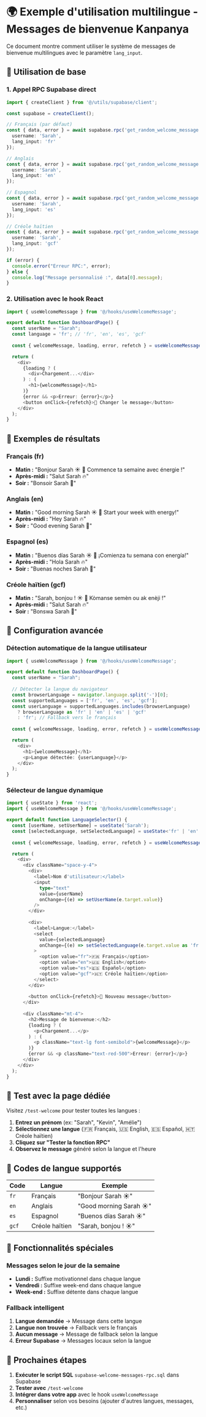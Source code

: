 # 🌍 **Exemple d'utilisation multilingue - Messages de bienvenue Kanpanya**

Ce document montre comment utiliser le système de messages de bienvenue multilingues avec le paramètre `lang_input`.

## 🚀 **Utilisation de base**

### 1. **Appel RPC Supabase direct**

```typescript
import { createClient } from '@/utils/supabase/client';

const supabase = createClient();

// Français (par défaut)
const { data, error } = await supabase.rpc('get_random_welcome_message', {
  username: 'Sarah',
  lang_input: 'fr'
});

// Anglais
const { data, error } = await supabase.rpc('get_random_welcome_message', {
  username: 'Sarah',
  lang_input: 'en'
});

// Espagnol
const { data, error } = await supabase.rpc('get_random_welcome_message', {
  username: 'Sarah',
  lang_input: 'es'
});

// Créole haïtien
const { data, error } = await supabase.rpc('get_random_welcome_message', {
  username: 'Sarah',
  lang_input: 'gcf'
});

if (error) {
  console.error("Erreur RPC:", error);
} else {
  console.log("Message personnalisé :", data[0].message);
}
```

### 2. **Utilisation avec le hook React**

```typescript
import { useWelcomeMessage } from '@/hooks/useWelcomeMessage';

export default function DashboardPage() {
  const userName = "Sarah";
  const language = 'fr'; // 'fr', 'en', 'es', 'gcf'
  
  const { welcomeMessage, loading, error, refetch } = useWelcomeMessage(userName, language);

  return (
    <div>
      {loading ? (
        <div>Chargement...</div>
      ) : (
        <h1>{welcomeMessage}</h1>
      )}
      {error && <p>Erreur: {error}</p>}
      <button onClick={refetch}>🔄 Changer le message</button>
    </div>
  );
}
```

## 🎯 **Exemples de résultats**

### Français (fr)
- **Matin :** "Bonjour Sarah ☀️ 💪 Commence ta semaine avec énergie !"
- **Après-midi :** "Salut Sarah 🔥"
- **Soir :** "Bonsoir Sarah 🌙"

### Anglais (en)
- **Matin :** "Good morning Sarah ☀️ 💪 Start your week with energy!"
- **Après-midi :** "Hey Sarah 🔥"
- **Soir :** "Good evening Sarah 🌙"

### Espagnol (es)
- **Matin :** "Buenos días Sarah ☀️ 💪 ¡Comienza tu semana con energía!"
- **Après-midi :** "Hola Sarah 🔥"
- **Soir :** "Buenas noches Sarah 🌙"

### Créole haïtien (gcf)
- **Matin :** "Sarah, bonjou ! ☀️ 💪 Kòmanse semèn ou ak enèji !"
- **Après-midi :** "Salut Sarah 🔥"
- **Soir :** "Bonswa Sarah 🌙"

## 🔧 **Configuration avancée**

### Détection automatique de la langue utilisateur

```typescript
import { useWelcomeMessage } from '@/hooks/useWelcomeMessage';

export default function DashboardPage() {
  const userName = "Sarah";
  
  // Détecter la langue du navigateur
  const browserLanguage = navigator.language.split('-')[0];
  const supportedLanguages = ['fr', 'en', 'es', 'gcf'];
  const userLanguage = supportedLanguages.includes(browserLanguage) 
    ? browserLanguage as 'fr' | 'en' | 'es' | 'gcf'
    : 'fr'; // Fallback vers le français
  
  const { welcomeMessage, loading, error, refetch } = useWelcomeMessage(userName, userLanguage);

  return (
    <div>
      <h1>{welcomeMessage}</h1>
      <p>Langue détectée: {userLanguage}</p>
    </div>
  );
}
```

### Sélecteur de langue dynamique

```typescript
import { useState } from 'react';
import { useWelcomeMessage } from '@/hooks/useWelcomeMessage';

export default function LanguageSelector() {
  const [userName, setUserName] = useState('Sarah');
  const [selectedLanguage, setSelectedLanguage] = useState<'fr' | 'en' | 'es' | 'gcf'>('fr');
  
  const { welcomeMessage, loading, error, refetch } = useWelcomeMessage(userName, selectedLanguage);

  return (
    <div>
      <div className="space-y-4">
        <div>
          <label>Nom d'utilisateur:</label>
          <input 
            type="text" 
            value={userName} 
            onChange={(e) => setUserName(e.target.value)}
          />
        </div>
        
        <div>
          <label>Langue:</label>
          <select 
            value={selectedLanguage} 
            onChange={(e) => setSelectedLanguage(e.target.value as 'fr' | 'en' | 'es' | 'gcf')}
          >
            <option value="fr">🇫🇷 Français</option>
            <option value="en">🇺🇸 English</option>
            <option value="es">🇪🇸 Español</option>
            <option value="gcf">🇭🇹 Créole haïtien</option>
          </select>
        </div>
        
        <button onClick={refetch}>🔄 Nouveau message</button>
      </div>
      
      <div className="mt-4">
        <h2>Message de bienvenue:</h2>
        {loading ? (
          <p>Chargement...</p>
        ) : (
          <p className="text-lg font-semibold">{welcomeMessage}</p>
        )}
        {error && <p className="text-red-500">Erreur: {error}</p>}
      </div>
    </div>
  );
}
```

## 🧪 **Test avec la page dédiée**

Visitez `/test-welcome` pour tester toutes les langues :

1. **Entrez un prénom** (ex: "Sarah", "Kevin", "Amélie")
2. **Sélectionnez une langue** (🇫🇷 Français, 🇺🇸 English, 🇪🇸 Español, 🇭🇹 Créole haïtien)
3. **Cliquez sur "Tester la fonction RPC"**
4. **Observez le message** généré selon la langue et l'heure

## 📝 **Codes de langue supportés**

| Code | Langue | Exemple |
|------|--------|---------|
| `fr` | Français | "Bonjour Sarah ☀️" |
| `en` | Anglais | "Good morning Sarah ☀️" |
| `es` | Espagnol | "Buenos días Sarah ☀️" |
| `gcf` | Créole haïtien | "Sarah, bonjou ! ☀️" |

## 🎯 **Fonctionnalités spéciales**

### Messages selon le jour de la semaine

- **Lundi :** Suffixe motivationnel dans chaque langue
- **Vendredi :** Suffixe week-end dans chaque langue  
- **Week-end :** Suffixe détente dans chaque langue

### Fallback intelligent

1. **Langue demandée** → Message dans cette langue
2. **Langue non trouvée** → Fallback vers le français
3. **Aucun message** → Message de fallback selon la langue
4. **Erreur Supabase** → Messages locaux selon la langue

## 🚀 **Prochaines étapes**

1. **Exécuter le script SQL** `supabase-welcome-messages-rpc.sql` dans Supabase
2. **Tester avec** `/test-welcome`
3. **Intégrer dans votre app** avec le hook `useWelcomeMessage`
4. **Personnaliser** selon vos besoins (ajouter d'autres langues, messages, etc.)
